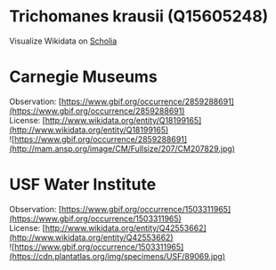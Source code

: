 
Trichomanes krausii (Q15605248)
===============================
  
Visualize Wikidata on [Scholia](https://scholia.toolforge.org/taxon/Q15605248)
# Carnegie Museums
  
Observation: [https://www.gbif.org/occurrence/2859288691](https://www.gbif.org/occurrence/2859288691)  
License: [http://www.wikidata.org/entity/Q18199165](http://www.wikidata.org/entity/Q18199165)  
![https://www.gbif.org/occurrence/2859288691](http://mam.ansp.org/image/CM/Fullsize/207/CM207829.jpg)
# USF Water Institute
  
Observation: [https://www.gbif.org/occurrence/1503311965](https://www.gbif.org/occurrence/1503311965)  
License: [http://www.wikidata.org/entity/Q42553662](http://www.wikidata.org/entity/Q42553662)  
![https://www.gbif.org/occurrence/1503311965](https://cdn.plantatlas.org/img/specimens/USF/89069.jpg)